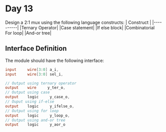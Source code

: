 # Day 13
Design a 2:1 mux using the following language constructs:
| Construct |
|----------|
|Ternary Operator|
|Case statement|
|If else block|
|Combinatorial For loop|
|And-or tree|

## Interface Definition
The module should have the following interface:

```verilog
input     wire[3:0] a_i,
input     wire[3:0] sel_i,

// Output using ternary operator
output    wire     y_ter_o,
// Output using case
output    logic     y_case_o,
// Ouput using if-else
output    logic     y_ifelse_o,
// Output using for loop
output    logic     y_loop_o,
// Output using and-or tree
output    logic     y_aor_o
```
